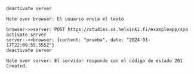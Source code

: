 
    deactivate server

    Note over browser: El usuario envia el texto

    browser->>server: POST https://studies.cs.helsinki.fi/exampleapp/spa
    activate server
    server-->>browser: {content: "prueba", date: "2024-01-17T22:09:55.555Z"}
    deactivate server

    Note over server: El servidor responde con el código de estado 201 Created.
